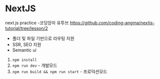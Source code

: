 # NextJS
next.js practice -코딩앙마 유투브 
https://github.com/coding-angma/nextjs-tutorial/tree/lesson/2

- 폴더 및 파일 기반으로 라우팅 지원
- SSR, SEO 지원
- Semantic ui



1. `npm install`
2. `npm run dev` - 개발모드
3. `npm run build && npm run start` - 프로덕션모드
